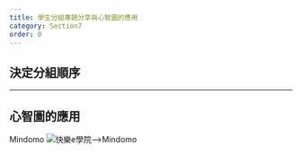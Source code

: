 ```yaml
---
title: 學生分組專題分享與心智圖的應用
category: Section7
order: 0
---
```



## 決定分組順序

---

## 心智圖的應用

Mindomo
![快樂e學院-->Mindomo](/icixin/images/lessons/mindomo.png)